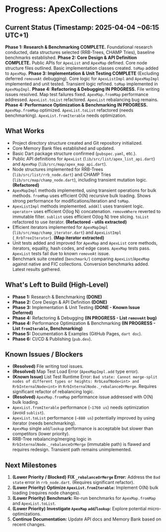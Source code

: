# Progress: ApexCollections

## Current Status (Timestamp: 2025-04-04 ~06:15 UTC+1)

**Phase 1: Research & Benchmarking COMPLETE.** Foundational research conducted, data structures selected (RRB-Trees, CHAMP Tries), baseline benchmarks established.
**Phase 2: Core Design & API Definition COMPLETE.** Public APIs for `ApexList` and `ApexMap` defined. Core node structure files outlined. Basic implementation classes created. `toMap` added to `ApexMap`.
**Phase 3: Implementation & Unit Testing COMPLETE** (Excluding deferred `removeAt` debugging). Core logic for `ApexListImpl` and `ApexMapImpl` implemented and unit tested. Transient logic refined. `toMap` implemented in `ApexMapImpl`.
**Phase 4: Refactoring & Debugging IN PROGRESS.** File writing issues resolved. Map test failures fixed. `ApexMap.fromMap` performance addressed. `ApexList.toList` refactored. `ApexList` rebalancing bug remains.
**Phase 4: Performance Optimization & Benchmarking IN PROGRESS.** `ApexMap.fromMap` optimized. `ApexList.toList` refactored (needs benchmarking). `ApexList.fromIterable` needs optimization.

## What Works

-   Project directory structure created and Git repository initialized.
-   Core Memory Bank files established and updated.
-   Basic Dart package structure confirmed (`pubspec.yaml`, etc.).
-   Public API definitions for `ApexList` (`lib/src/list/apex_list_api.dart`) and `ApexMap` (`lib/src/map/apex_map_api.dart`).
-   Node structures implemented for RRB-Trees (`lib/src/list/rrb_node.dart`) and CHAMP Tries (`lib/src/map/champ_node.dart`), including transient mutation logic. **(Refactored)**
-   `ApexMapImpl` methods implemented, using transient operations for bulk methods. `fromMap` uses efficient O(N) recursive bulk loading. Shows strong performance for modifications/iteration and `toMap`.
-   `ApexListImpl` methods implemented. `addAll` uses transient logic. `operator+` uses efficient O(log N) concatenation. `removeWhere` reverted to immutable filter. `sublist` uses efficient O(log N) tree slicing. `toList` refactored to use iterator. **(Refactored - utils extracted)**
-   Efficient iterators implemented for `ApexMapImpl` (`lib/src/map/champ_iterator.dart`) and `ApexListImpl` (`_RrbTreeIterator`). **(Map iterator extracted)**
-   Unit tests added and improved for `ApexMap` and `ApexList` core methods, iterators, equality, hash codes, and edge cases. `ApexMap` tests pass. `ApexList` tests fail due to known `removeAt` issue.
-   Benchmark suite created (`benchmark/`) comparing `ApexList`/`ApexMap` against native and FIC collections. Conversion benchmarks added. Latest results gathered.

## What's Left to Build (High-Level)

-   **Phase 1:** Research & Benchmarking **(DONE)**
-   **Phase 2:** Core Design & API Definition **(DONE)**
-   **Phase 3:** Implementation & Unit Testing **(DONE - Known Issue Deferred)**
-   **Phase 4:** Refactoring & Debugging **(IN PROGRESS - List `removeAt` bug)**
-   **Phase 4:** Performance Optimization & Benchmarking **(IN PROGRESS - List `fromIterable`, Benchmarking)**
-   **Phase 5:** Documentation & Examples (GitHub Pages, `dart doc`).
-   **Phase 6:** CI/CD & Publishing (`pub.dev`).

## Known Issues / Blockers

-   **(Resolved)** File writing tool issues.
-   **(Resolved)** Map Test Load Error (`ApexMapImpl.add` type error).
-   **(Known Issue)** List Test Runtime Error: `Bad state: Cannot merge-split nodes of different types or heights: RrbLeafNode<int> and RrbInternalNode<int>` in `RrbInternalNode._rebalanceOrMerge`. Requires significant refactor of rebalancing logic.
-   **(Resolved)** `ApexMap.fromMap` performance issue addressed with O(N) bulk loading.
-   `ApexList.fromIterable` performance (`~1760 us`) needs optimization (avoid `sublist`).
-   `ApexList.toList` performance (`~880 us`) potentially improved by using iterator (needs benchmarking).
-   `ApexMap` single `add`/`lookup` performance is acceptable but slower than competitors (lower priority).
-   RRB-Tree rebalancing/merging logic in `RrbInternalNode._rebalanceOrMerge` (immutable path) is flawed and requires redesign. Transient path remains unimplemented.

## Next Milestones

1.  **(Lower Priority / Blocked)** **FIX `_rebalanceOrMerge` Error:** Address the `Bad state` error in `rrb_node.dart`. (Requires significant refactor).
2.  **(Lower Priority)** **Optimize `ApexList.fromIterable`:** Implement O(N) bulk loading (requires node changes).
3.  **(Lower Priority)** **Benchmark:** Re-run benchmarks for `ApexMap.fromMap` and `ApexList.toList`.
4.  **(Lower Priority)** **Investigate `ApexMap` `add`/`lookup`:** Explore potential micro-optimizations.
5.  **Continue Documentation:** Update API docs and Memory Bank based on recent changes.